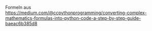 Formeln aus   
https://medium.com/@ccpythonprogramming/converting-complex-mathematics-formulas-into-python-code-a-step-by-step-guide-baeac6b385d8
